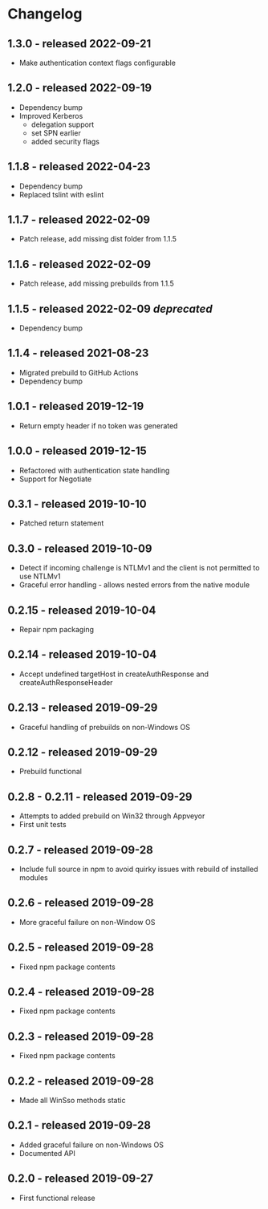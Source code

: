 # Changelog

## 1.3.0 - released 2022-09-21

* Make authentication context flags configurable

## 1.2.0 - released 2022-09-19

* Dependency bump
* Improved Kerberos 
  - delegation support
  - set SPN earlier
  - added security flags

## 1.1.8 - released 2022-04-23

* Dependency bump
* Replaced tslint with eslint

## 1.1.7 - released 2022-02-09

* Patch release, add missing dist folder from 1.1.5

## 1.1.6 - released 2022-02-09

* Patch release, add missing prebuilds from 1.1.5

## 1.1.5 - released 2022-02-09 *deprecated*

* Dependency bump

## 1.1.4 - released 2021-08-23

* Migrated prebuild to GitHub Actions
* Dependency bump

## 1.0.1 - released 2019-12-19

* Return empty header if no token was generated

## 1.0.0 - released 2019-12-15

* Refactored with authentication state handling
* Support for Negotiate

## 0.3.1 - released 2019-10-10

* Patched return statement

## 0.3.0 - released 2019-10-09

* Detect if incoming challenge is NTLMv1 and the client is not permitted to use NTLMv1
* Graceful error handling - allows nested errors from the native module

## 0.2.15 - released 2019-10-04

* Repair npm packaging

## 0.2.14 - released 2019-10-04

* Accept undefined targetHost in createAuthResponse and createAuthResponseHeader
  
## 0.2.13 - released 2019-09-29

* Graceful handling of prebuilds on non-Windows OS

## 0.2.12 - released 2019-09-29

* Prebuild functional

## 0.2.8 - 0.2.11 - released 2019-09-29

* Attempts to added prebuild on Win32 through Appveyor
* First unit tests

## 0.2.7 - released 2019-09-28

* Include full source in npm to avoid quirky issues with rebuild of installed modules

## 0.2.6 - released 2019-09-28

* More graceful failure on non-Window OS

## 0.2.5 - released 2019-09-28

* Fixed npm package contents

## 0.2.4 - released 2019-09-28

* Fixed npm package contents

## 0.2.3 - released 2019-09-28

* Fixed npm package contents

## 0.2.2 - released 2019-09-28

* Made all WinSso methods static

## 0.2.1 - released 2019-09-28

* Added graceful failure on non-Windows OS
* Documented API

## 0.2.0 - released 2019-09-27

* First functional release
